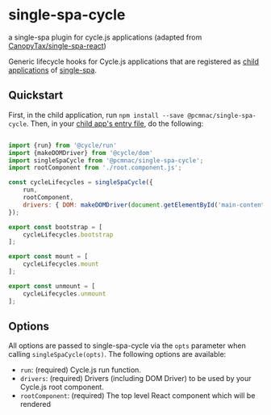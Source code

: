 # single-spa-cycle
a single-spa plugin for cycle.js applications (adapted from [CanopyTax/single-spa-react](https://github.com/CanopyTax/single-spa-react))

Generic lifecycle hooks for Cycle.js applications that are registered as [child applications](https://github.com/CanopyTax/single-spa/blob/master/docs/child-applications.md) of [single-spa](https://github.com/CanopyTax/single-spa).

## Quickstart

First, in the child application, run `npm install --save @pcmnac/single-spa-cycle`. Then, in your [child app's entry file](https://github.com/CanopyTax/single-spa/blob/docs-1/docs/configuring-child-applications.md#the-entry-file), do the following:

```js

import {run} from '@cycle/run'
import {makeDOMDriver} from '@cycle/dom'
import singleSpaCycle from '@pcmnac/single-spa-cycle';
import rootComponent from './root.component.js';

const cycleLifecycles = singleSpaCycle({
	run,
	rootComponent,
	drivers: { DOM: makeDOMDriver(document.getElementById('main-content'))}, // or { DOM: makeDOMDriver('#main-content')}
});

export const bootstrap = [
	cycleLifecycles.bootstrap
];

export const mount = [
	cycleLifecycles.mount
];

export const unmount = [
	cycleLifecycles.unmount
];
```

## Options

All options are passed to single-spa-cycle via the `opts` parameter when calling `singleSpaCycle(opts)`. The following options are available:

- `run`: (required) Cycle.js run function.
- `drivers`: (required) Drivers (including DOM Driver) to be used by your Cycle.js root component.
- `rootComponent`: (required) The top level React component which will be rendered
